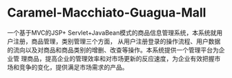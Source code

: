 # Caramel-Macchiato-Guagua-Mall
一个基于MVC的JSP+ Servlet+JavaBean模式的商品信息管理系统，本系统就用户注册，商品管理，类别管理三个方面， 从用户注册登录的操作流程、用户数据的流向以及对商品和商品类别的增删、改查等操作。本系统提供一个管理平台为企业管 理商品，提高企业的管理效率和对市场更新的反应速度，为企业有效把握市场和竞争的变化，提供满足市场需求的产品。
